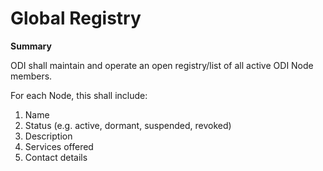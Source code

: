 # Global Registry 

**Summary**

ODI shall maintain and operate an open registry/list of all active ODI Node members. 

For each Node, this shall include:

1. Name
1. Status (e.g. active, dormant, suspended, revoked)
1. Description
1. Services offered
1. Contact details
